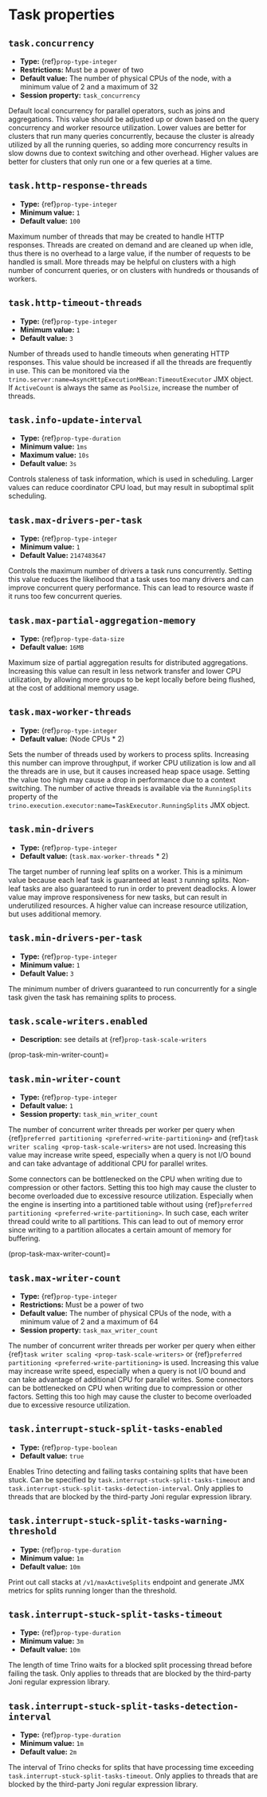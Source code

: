 # Task properties

## `task.concurrency`

- **Type:** {ref}`prop-type-integer`
- **Restrictions:** Must be a power of two
- **Default value:** The number of physical CPUs of the node, with a minimum value of 2 and a maximum of 32
- **Session property:** `task_concurrency`

Default local concurrency for parallel operators, such as joins and aggregations.
This value should be adjusted up or down based on the query concurrency and worker
resource utilization. Lower values are better for clusters that run many queries
concurrently, because the cluster is already utilized by all the running
queries, so adding more concurrency results in slow downs due to context
switching and other overhead. Higher values are better for clusters that only run
one or a few queries at a time.

## `task.http-response-threads`

- **Type:** {ref}`prop-type-integer`
- **Minimum value:** `1`
- **Default value:** `100`

Maximum number of threads that may be created to handle HTTP responses. Threads are
created on demand and are cleaned up when idle, thus there is no overhead to a large
value, if the number of requests to be handled is small. More threads may be helpful
on clusters with a high number of concurrent queries, or on clusters with hundreds
or thousands of workers.

## `task.http-timeout-threads`

- **Type:** {ref}`prop-type-integer`
- **Minimum value:** `1`
- **Default value:** `3`

Number of threads used to handle timeouts when generating HTTP responses. This value
should be increased if all the threads are frequently in use. This can be monitored
via the `trino.server:name=AsyncHttpExecutionMBean:TimeoutExecutor`
JMX object. If `ActiveCount` is always the same as `PoolSize`, increase the
number of threads.

## `task.info-update-interval`

- **Type:** {ref}`prop-type-duration`
- **Minimum value:** `1ms`
- **Maximum value:** `10s`
- **Default value:** `3s`

Controls staleness of task information, which is used in scheduling. Larger values
can reduce coordinator CPU load, but may result in suboptimal split scheduling.

## `task.max-drivers-per-task`

- **Type:** {ref}`prop-type-integer`
- **Minimum value:** `1`
- **Default Value:** `2147483647`

Controls the maximum number of drivers a task runs concurrently. Setting this value
reduces the likelihood that a task uses too many drivers and can improve concurrent query
performance. This can lead to resource waste if it runs too few concurrent queries.

## `task.max-partial-aggregation-memory`

- **Type:** {ref}`prop-type-data-size`
- **Default value:** `16MB`

Maximum size of partial aggregation results for distributed aggregations. Increasing this
value can result in less network transfer and lower CPU utilization, by allowing more
groups to be kept locally before being flushed, at the cost of additional memory usage.

## `task.max-worker-threads`

- **Type:** {ref}`prop-type-integer`
- **Default value:** (Node CPUs * 2)

Sets the number of threads used by workers to process splits. Increasing this number
can improve throughput, if worker CPU utilization is low and all the threads are in use,
but it causes increased heap space usage. Setting the value too high may cause a drop
in performance due to a context switching. The number of active threads is available
via the `RunningSplits` property of the
`trino.execution.executor:name=TaskExecutor.RunningSplits` JMX object.

## `task.min-drivers`

- **Type:** {ref}`prop-type-integer`
- **Default value:** (`task.max-worker-threads` * 2)

The target number of running leaf splits on a worker. This is a minimum value because
each leaf task is guaranteed at least `3` running splits. Non-leaf tasks are also
guaranteed to run in order to prevent deadlocks. A lower value may improve responsiveness
for new tasks, but can result in underutilized resources. A higher value can increase
resource utilization, but uses additional memory.

## `task.min-drivers-per-task`

- **Type:** {ref}`prop-type-integer`
- **Minimum value:** `1`
- **Default Value:** `3`

The minimum number of drivers guaranteed to run concurrently for a single task given
the task has remaining splits to process.

## `task.scale-writers.enabled`

- **Description:** see details at {ref}`prop-task-scale-writers`

(prop-task-min-writer-count)=
## `task.min-writer-count`

- **Type:** {ref}`prop-type-integer`
- **Default value:** `1`
- **Session property:** `task_min_writer_count`

The number of concurrent writer threads per worker per query when
{ref}`preferred partitioning <preferred-write-partitioning>` and
{ref}`task writer scaling <prop-task-scale-writers>` are not used. Increasing this value may
increase write speed, especially when a query is not I/O bound and can take advantage of
additional CPU for parallel writes.

Some connectors can be bottlenecked on the CPU when writing due to compression or other factors.
Setting this too high may cause the cluster to become overloaded due to excessive resource
utilization. Especially when the engine is inserting into a partitioned table without using
{ref}`preferred partitioning <preferred-write-partitioning>`. In such case, each writer thread
could write to all partitions. This can lead to out of memory error since writing to a partition
allocates a certain amount of memory for buffering.

(prop-task-max-writer-count)=
## `task.max-writer-count`

- **Type:** {ref}`prop-type-integer`
- **Restrictions:** Must be a power of two
- **Default value:** The number of physical CPUs of the node, with a minimum value of 2 and a maximum of 64
- **Session property:** `task_max_writer_count`

The number of concurrent writer threads per worker per query when either
{ref}`task writer scaling <prop-task-scale-writers>` or
{ref}`preferred partitioning <preferred-write-partitioning>` is used. Increasing this value may
increase write speed, especially when a query is not I/O bound and can take advantage of additional
CPU for parallel writes. Some connectors can be bottlenecked on CPU when writing due to compression
or other factors. Setting this too high may cause the cluster to become overloaded due to excessive
resource utilization.

## `task.interrupt-stuck-split-tasks-enabled`

- **Type:** {ref}`prop-type-boolean`
- **Default value:** `true`

Enables Trino detecting and failing tasks containing splits that have been stuck. Can be
specified by `task.interrupt-stuck-split-tasks-timeout` and
`task.interrupt-stuck-split-tasks-detection-interval`. Only applies to threads that
are blocked by the third-party Joni regular expression library.

## `task.interrupt-stuck-split-tasks-warning-threshold`

- **Type:** {ref}`prop-type-duration`
- **Minimum value:** `1m`
- **Default value:** `10m`

Print out call stacks at `/v1/maxActiveSplits` endpoint and generate JMX metrics
for splits running longer than the threshold.

## `task.interrupt-stuck-split-tasks-timeout`

- **Type:** {ref}`prop-type-duration`
- **Minimum value:** `3m`
- **Default value:** `10m`

The length of time Trino waits for a blocked split processing thread before failing the
task. Only applies to threads that are blocked by the third-party Joni regular
expression library.

## `task.interrupt-stuck-split-tasks-detection-interval`

- **Type:** {ref}`prop-type-duration`
- **Minimum value:** `1m`
- **Default value:** `2m`

The interval of Trino checks for splits that have processing time exceeding
`task.interrupt-stuck-split-tasks-timeout`. Only applies to threads that are blocked
by the third-party Joni regular expression library.
